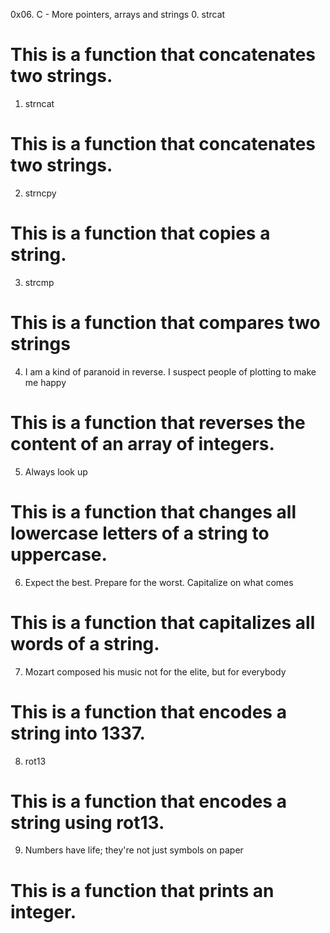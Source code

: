 0x06. C - More pointers, arrays and strings
0. strcat
# This is a function that concatenates two strings.
1. strncat
# This is a function that concatenates two strings.
2. strncpy
# This is a function that copies a string.
3. strcmp
# This is a function that compares two strings
4. I am a kind of paranoid in reverse. I suspect people of plotting to make me happy
# This is a function that reverses the content of an array of integers.
5. Always look up
# This is a function that changes all lowercase letters of a string to uppercase.
6. Expect the best. Prepare for the worst. Capitalize on what comes
# This is a function that capitalizes all words of a string.
7. Mozart composed his music not for the elite, but for everybody
# This is a function that encodes a string into 1337.
8. rot13
# This is a function that encodes a string using rot13.
9. Numbers have life; they're not just symbols on paper
# This is a function that prints an integer.
